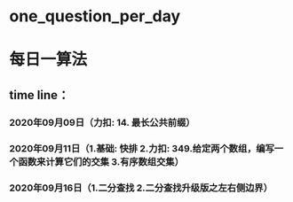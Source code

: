 # one_question_per_day
# 每日一算法
## time line：
### 2020年09月09日（力扣: 14. 最长公共前缀）
### 2020年09月11日（1.基础: 快排 2.力扣: 349.给定两个数组，编写一个函数来计算它们的交集 3.有序数组交集）
### 2020年09月16日（1.二分查找 2.二分查找升级版之左右侧边界）
